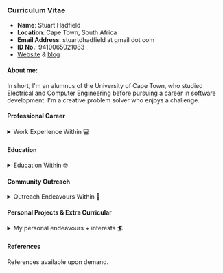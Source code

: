 ### Curriculum Vitae

* **Name**: Stuart Hadfield
* **Location**: Cape Town, South Africa
* **Email Address**: stuartdhadfield at gmail dot com
* **ID No.**: 9410065021083
* [Website](https://www.stuarthadfield.com) & [blog](https://stuarthadfield.github.io)

#### About me:

In short, I'm an alumnus of the University of Cape Town, who studied Electrical and Computer Engineering before pursuing a career in software development. I'm a creative problem solver who enjoys a challenge.

#### Professional Career

<details>
  <summary>Work Experience Within 💻</summary>
  
* [ZappiStore](https://www.zappistore.com) - Software Developer (2016-Present)
* [OfferZen Make](https://make.offerzen.com/) - Make Master (2017-Present)
* [Aerosud](http://www.ahrlac.com/) - Junior Engineer (2016-2017)
* Headquarters - Bartender (2014-2016)

**Tech Stack**:  Whilst I try my utmost to be a polyglot, I have worked most extensively with the following technologies: Ruby, Ruby on Rails, Python, Javascript (React), C, C++, MySQL, Chef, K8s, Amazon Infra (S3, AWS, EC2 etc.).

I am keen to work with technologies such as GoLang, Rust, and would like to further my experience in Python.

##### ZappiStore (2016-Present)

I'm currently employed as a "full stack engineer" at ZappiStore, a London based tech company, in the business of automating market research, however, I spent most of my time involved with the backend, and in high level architectural design.  I was the second developer employed to have made meaningful contribution to all areas of the tech ecosystem, and did so in my first year of employment.

###### Roles + Responsibilities

* **Technical Positions Held**:
	- **Performance team**: Focused on improving performance of platform, more than halved the load times of the main reporting platform functions.  We achieved this through clever caching strategies, out of band computation, smart data transformation, SQL optimizations etc. Have given talks about some of this work @ conferences/meetups. (Python, Ruby, MySQL).  Team of 3 developers.
	- **Pro Platform API Team**: Rewrote the backend of the pro platform API to be more performant, readable, sustainable etc.  There was a fair amount of tech debt as this API was built primarily during startup phase, which we needed to resolve. (Ruby on Rails, SQL). Team of 2 developers.
	- **Tooling team**: Wrote various tools for devs to inspect and investigate data modelling, caching of data models etc. (Ruby on Rails, React).  Team of 2 developers.
	- **Internationalization Team**: Lead developer on a project that involved automating the provision of translations to survey responses for clients to and from languages of their choosing through an external provider. (Ruby on Rails, Angular, MySQL).  Team of 4 developers.
	- **Sampling Team**: Lead developer on various projects relating to sample acquisition and management thereof (Ruby on Rails, React, MySQL).  Team of 7 developers.

* **Non Technical Positions Held**:
	- **Technical Interviewer**: I acted as a technical interviewer for ZappiStore, interviewing candidates for engineering positions.
	- **Cultural Interviewer**: I wrote our company handbook, which is used as a reference and introduction for new joiners and employees.  As such, I was involved in phase 2 of many interviews, which was focused on assessing cultural fit of candidates.
	- **Onboarding**: I crafted a lot of our training material for developers, which has been used to help get junior/senior devs alike up to speed on the company's tech stack.

##### Offerzen Make (2017-Present, Part Time)

Occasionally, I act as a "Make Master", a developer coach if you will, for the Make Days hosted by OfferZen.  These are day-long courses on varying topics (AR, NLP, IoT) that help developers learn something new and encourage creativity.

###### Roles + Responsibilities
* **Make Master**:
	- Assist in creation of Make Day Course Material
	- Coach/teach/help developers during the make days

##### Aerosud (Late 2015 - Early 2016)

I was taken on as a junior engineer on the AHRLAC project during its prototyping phase, undertaken by Aerosud and Paramount.  This was to be South Africa's first homegrown fighter aircraft, spearheaded by the same engineers that built the Rooivalk helicopter.

###### Roles + Responsibilities

* **Junior Engineer**:
	- **Aircraft Avionics**: I was responsible for building a telemetry system that helped facilitate reliable reception of sensory data during flight tests.  This was accomplishing by building a tracking pedestal coupled with a bipolar antenna and bidirectional telemetric communication system.  The telemetry system was built using FPGAs and custom-designed microelectronics programmed in C.  The system tracked the aircraft in a range of up to 130kms (displacement) and up to 16000ft in altitude, with an error of 6 degrees.

</details>

#### Education

<details>
  <summary>Education Within 🤓</summary>

* [University of Cape Town](http://www.uct.ac.za/), B.Sc. Eng. (Hons), Electrical + Computer Engineering:
	- Final Year Thesis Mark: 1st (75%+)
	- Leadership: Deputy Head Student of University House (Resigned)
	- Course Representative for Computer Science, Physics

* [Michaelhouse](https://www.michaelhouse.org/), Matric
	- Marks Achieved: 6 Distinctions (80%+), 2 Merits (79%, 76%)
	- Top 50 in South Africa, De Beers English Olympiad
	- Top 100 in Province, Mathematics Olympiad
	- Academic Honours, Community Service Colours
	- Toastmasters Society (2x Best Prepared Speaker), 1st Team Debating, 1st Team Waterpolo, 2nd Team Squash Gabriel Massey Award for Academic Excellence, Academic Student Leader

</details>

#### Community Outreach

<details>
  <summary>Outreach Endeavours Within 🤗</summary>

* **Post University**
	- Code4CT, course facilitator focusing on teaching girls from underprivileged backgrounds the fundamentals of computer science.  This happened on an adhoc basis depending on the organization's needs.

* **University of Cape Town**
	- As a member of the surfing team/society, I performed outreach sessions every Friday/Saturday.  The aim of this was of course, to teach children from underprivileged backgrounds to surf, but moreover to discuss their aspirations, studying at university etc.

* **Michaelhouse**
	- Peter Brown Award for Community Service: Endeavoured to provide a basic music department for one of the local rural schools.
	- SMILE Literacy Program, helping to improve the English literacy of Zulu speaking primary school children through reading/conversational exercises.

</details>

#### Personal Projects & Extra Curricular

<details>
  <summary>My personal endeavours + interests 🏄‍</summary>

##### Personal Projects

*(It's worth noting, many of these are still WIP)*

- **Whismur**: 
	- I built this because my mother was frustrated with the audio balance of David Attenborough's Planet Earth II (loud music, quiet narration).  It's an audio analysis library that attempts to classify a soundwave as music or speech using a variety of techniques:
		* Feature extraction (Mel-frequency cepstrum, Zero-crossover, Spectrogram Analysis, Chromatic Analysis)
		*  Classification, Training, Supervised Segmentation, Unsupervised Segmentation, Audio Regression Models
	- Using a Raspberry Pi with a microphone + transmitter, it tries to adjust volume on the television in realtime based on the characteristics of the soundwaves emitted.
  	
- **Theia**:
	- This was an experiment in Machine Vision, that used a simple SVM and linear regression to perform realtime vehicle detection.

- **Robbibot**:
	- A learn-it-myself experiment when I was interested in ActionCable and its inner workings, I built a chatbot for Slack that connected to a Raspberry Pi in the coffee shop down the road, so I could order things from my slack.

- **Mandala-Sphero**:
	- An experiment in IoT, whereby a simple HTML5 Mandala-drawing canvas was provided, input from the user was published to an AWS topic, and then read by a Raspberry Pi, which controlled n-Spheros. The end goal is to do long-exposure/time-lapse aerial photography of the n-spheros developing a mandala that mimics the one the user drew.

##### Additional:

I'm big into hiking and surfing, these are things that are pretty much a staple if you live in Cape Town. and am playing a lot of golf lately.  It helps me get used to managing frustrations.

- **Misc Certifications:**
	- PADI Certified Advanced Diver, RSM Gr3 Drums, VW Driving Academy High Performance and Defensive Driving Certifications, Shakers IBT Certification

</details>

#### References

References available upon demand.
